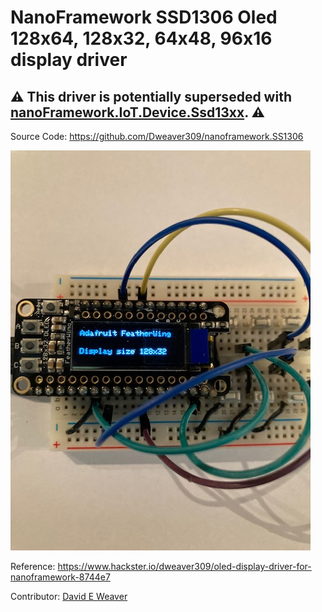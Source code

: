 # NanoFramework SSD1306 Oled 128x64, 128x32, 64x48, 96x16 display driver 

## ⚠️ This driver is potentially superseded with [nanoFramework.IoT.Device.Ssd13xx](https://github.com/nanoframework/nanoFramework.IoT.Device/tree/develop/devices/Ssd13xx). ⚠️

Source Code: https://github.com/Dweaver309/nanoframework.SS1306


![ScreenShot](https://github.com/Dweaver309/nanoframework.SS1306/blob/master/Images/Screen128x32.jpg)

Reference: https://www.hackster.io/dweaver309/oled-display-driver-for-nanoframework-8744e7

Contributor: [David E Weaver](https://github.com/Dweaver309)
